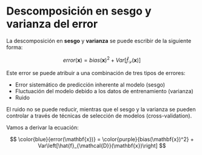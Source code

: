 # Descomposición en sesgo y varianza del error

La descomposición en __sesgo__ y __varianza__ se puede escribir de la siguiente forma:

$$
error(\mathbf{x}) = bias(\mathbf{x})^2 + Var\left[\hat{f}_{\mathcal{D}}(\mathbf{x})\right]
$$

Este error se puede atribuir a una combinación de tres tipos de errores:

- Error sistemático de predicción inherente al modelo (sesgo)
- Fluctuación del modelo debido a los datos de entrenamiento (varianza)
- Ruido

El ruido no se puede reducir, mientras que el sesgo y la varianza se pueden controlar a través de técnicas de selección de modelos (cross-validation).

Vamos a derivar la ecuación:

$$
\color{blue}{error(\mathbf{x})} = \color{purple}{bias(\mathbf{x})^2} + Var\left[\hat{f}_{\mathcal{D}}(\mathbf{x})\right]
$$


